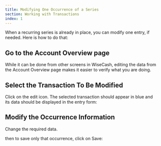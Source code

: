```yaml
---
title: Modifying One Occurrence of a Series
section: Working with Transactions
index: 1
---
```


When a recurring series is already in place, you can modify one entry, if needed. Here is how to do that:

## Go to the Account Overview page

While it can be done from other screens in WiseCash, editing the data from the Account Overview page makes it easier to verify what you are doing.

## Select the Transaction To Be Modified

Click on the edit icon. The selected transaction should appear in blue and its data should be displayed in the entry form:

## Modify the Occurrence Information

Change the required data.

 then to save only that occurrence, click on Save:
